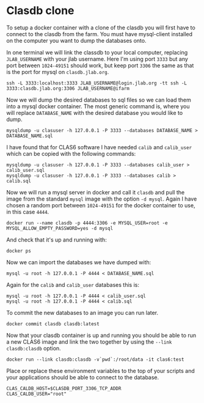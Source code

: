 # Clasdb clone

To setup a docker container with a clone of the clasdb you will first have to connect to the clasdb from the farm.
You must have mysql-client installed on the computer you want to dump the databases onto.

In one terminal we will link the classdb to your local computer, replacing `JLAB_USERNAME` with your jlab username.
Here I'm using port `3333` but any port between `1024-49151` should work, but keep port `3306` the same as that is the port for mysql on `clasdb.jlab.org`.

```
ssh -L 3333:localhost:3333 JLAB_USERNAME@login.jlab.org -tt ssh -L 3333:clasdb.jlab.org:3306 JLAB_USERNAME@ifarm
```

Now we will dump the desired databases to sql files so we can load them into a mysql docker container.
The most generic command is, where you will replace `DATABASE_NAME` with the desired database you would like to dump.
```
mysqldump -u clasuser -h 127.0.0.1 -P 3333 --databases DATABASE_NAME > DATABASE_NAME.sql
```
I have found that for CLAS6 software I have needed `calib` and `calib_user` which can be copied with the following commands:
```
mysqldump -u clasuser -h 127.0.0.1 -P 3333 --databases calib_user > calib_user.sql
mysqldump -u clasuser -h 127.0.0.1 -P 3333 --databases calib > calib.sql
```

Now we will run a mysql server in docker and call it `clasdb` and pull the image from the standard `mysql` image with the option `-d mysql`.
Again I have chosen a random port between `1024-49151` for the docker container to use, in this case `4444`.

```
docker run --name clasdb -p 4444:3306 -e MYSQL_USER=root -e MYSQL_ALLOW_EMPTY_PASSWORD=yes -d mysql
```
And check that it's up and running with:
```
docker ps
```

Now we can import the databases we have dumped with:
```
mysql -u root -h 127.0.0.1 -P 4444 < DATABASE_NAME.sql
```

Again for the `calib` and `calib_user` databases this is:
```
mysql -u root -h 127.0.0.1 -P 4444 < calib_user.sql
mysql -u root -h 127.0.0.1 -P 4444 < calib.sql
```

To commit the new databases to an image you can run later.
```
docker commit clasdb clasdb:latest
```

Now that your clasdb container is up and running you should be able to run a new CLAS6 image and link the two together by using the `--link clasdb:clasdb` option.
```
docker run --link clasdb:clasdb -v`pwd`:/root/data -it clas6:test
```

Place or replace these environment variables to the top of your scripts and your applications should be able to connect to the database.
```
CLAS_CALDB_HOST=$CLASDB_PORT_3306_TCP_ADDR
CLAS_CALDB_USER="root"
```
